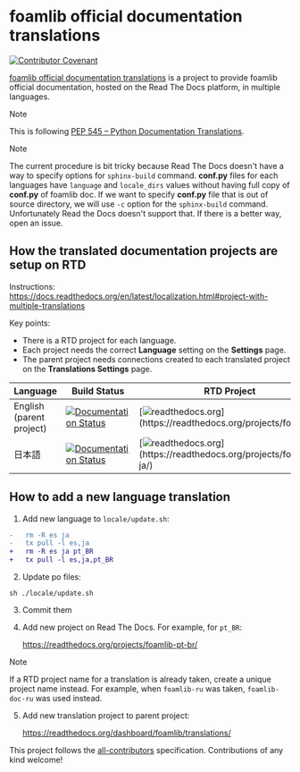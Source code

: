 # foamlib official documentation translations

[![Contributor Covenant](https://img.shields.io/badge/contributor%20covenant-2.1-4baaaa.svg)](https://github.com/tkoyama010/foamlib-doc-translations/blob/main/CODE_OF_CONDUCT.md)

[foamlib official documentation translations](https://github.com/tkoyama010/foamlib-doc-translations) is a project to provide foamlib official documentation, hosted on
the Read The Docs platform, in multiple languages.

> [!NOTE]
> This is following [PEP 545 – Python Documentation Translations](https://peps.python.org/pep-0545/).

> [!NOTE]
> The current procedure is bit tricky because Read The Docs
> doesn't have a way to specify options for `sphinx-build` command.
> **conf.py** files for each languages have `language` and `locale_dirs`
> values without having full copy of **conf.py** of foamlib doc. If we want
> to specify **conf.py** file that is out of source directory, we will use
> `-c` option for the `sphinx-build` command. Unfortunately Read the Docs
> doesn't support that. If there is a better way, open an issue.

## How the translated documentation projects are setup on RTD

Instructions:
https://docs.readthedocs.org/en/latest/localization.html#project-with-multiple-translations

Key points:

- There is a RTD project for each language.
- Each project needs the correct **Language** setting on the
  **Settings** page.
- The parent project needs connections created to each translated
  project on the **Translations Settings** page.

| Language                 | Build Status                                                                                                                                            | RTD Project                                                                                                                 | Transifex                                                                                                                            |
| :----------------------- | ------------------------------------------------------------------------------------------------------------------------------------------------------- | --------------------------------------------------------------------------------------------------------------------------- | ------------------------------------------------------------------------------------------------------------------------------------ |
| English (parent project) | [![Documentation Status](https://readthedocs.org/projects/foamlib/badge/?version=latest)](https://foamlib.readthedocs.io/en/latest/?badge=latest)       | [![readthedocs.org](https://img.shields.io/badge/readthedocs-en-ff7964.svg?)](https://readthedocs.org/projects/foamlib/)    |                                                                                                                                      |
| 日本語                   | [![Documentation Status](https://readthedocs.org/projects/foamlib-ja/badge/?version=latest)](https://foamlib-ja.readthedocs.io/ja/latest/?badge=latest) | [![readthedocs.org](https://img.shields.io/badge/readthedocs-ja-ff7964.svg?)](https://readthedocs.org/projects/foamlib-ja/) | [![Transifex](https://img.shields.io/badge/Transifex-ja-blue.svg?)](https://app.transifex.com/tkoyama010/foamlib-doc/translate/#/ja) |

## How to add a new language translation

1.  Add new language to `locale/update.sh`:

```diff
-   rm -R es ja
-   tx pull -l es,ja
+   rm -R es ja pt_BR
+   tx pull -l es,ja,pt_BR
```

2.  Update po files:

```
sh ./locale/update.sh
```

3.  Commit them

4.  Add new project on Read The Docs. For example, for `pt_BR`:

    https://readthedocs.org/projects/foamlib-pt-br/

> [!NOTE]
> If a RTD project name for a translation is already taken,
> create a unique project name instead. For example, when `foamlib-ru`
> was taken, `foamlib-doc-ru` was used instead.

5.  Add new translation project to parent project:

    https://readthedocs.org/dashboard/foamlib/translations/

<!-- ALL-CONTRIBUTORS-LIST:END -->

This project follows the [all-contributors](https://github.com/all-contributors/all-contributors) specification. Contributions of any kind welcome!
